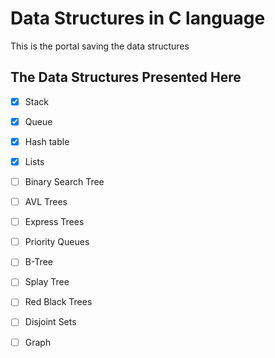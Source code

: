 # Data Structures in C language
This is the portal saving the data structures
## The Data Structures Presented Here
- [x] Stack
- [x] Queue
- [x] Hash table
- [x] Lists 
- [ ] Binary Search Tree
- [ ] AVL Trees
- [ ] Express Trees
- [ ] Priority Queues
- [ ] B-Tree
- [ ] Splay Tree
- [ ] Red Black Trees
- [ ] Disjoint Sets
- [ ] Graph

